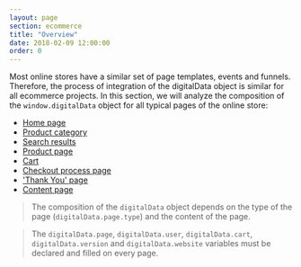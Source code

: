 ```yaml
---
layout: page
section: ecommerce
title: "Overview"
date: 2018-02-09 12:00:00
order: 0
---
```


Most online stores have a similar set of page templates, events and funnels. Therefore, the process of integration of the digitalData object is similar for all ecommerce projects. In this section, we will analyze the composition of the `window.digitalData` object for all typical pages of the online store:

 - [Home page](/ecommerce/main-page)
 - [Product category](/ecommerce/listing)
 - [Search results](/ecommerce/search)
 - [Product page](/ecommerce/product)
 - [Cart](/ecommerce/cart)
 - [Checkout process page](/ecommerce/checkout)
 - ['Thank You' page](/ecommerce/transaction)
 - [Content page](/ecommerce/content)

>The composition of the `digitalData` object depends on the type of the page (`digitalData.page.type`) and the content of the page.

>The `digitalData.page`, `digitalData.user`, `digitalData.cart`, `digitalData.version` and `digitalData.website` variables must be declared and filled on every page.
